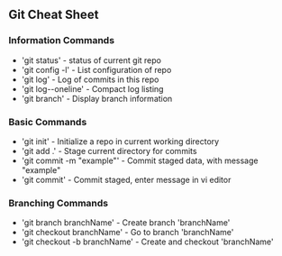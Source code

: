## Git Cheat Sheet

### Information Commands

* 'git status' - status of current git repo
* 'git config -l' - List configuration of repo
* 'git log' - Log of commits in this repo
* 'git log--oneline' - Compact log listing
* 'git branch' - Display branch information

### Basic Commands
* 'git init' - Initialize a repo in current working directory
* 'git add .' - Stage current directory for commits
* 'git commit -m "example"' - Commit staged data, with message "example"
* 'git commit' - Commit staged, enter message in vi editor

### Branching Commands
* 'git branch branchName' - Create branch 'branchName'
* 'git checkout branchName' - Go to branch 'branchName'
* 'git checkout -b branchName' - Create and checkout 'branchName'

